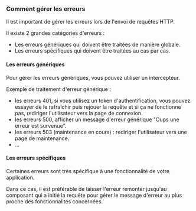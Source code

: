 ### Comment gérer les erreurs

Il est important de gérer les erreurs lors de l'envoi de requêtes HTTP.

Il existe 2 grandes catégories d'erreurs :
- Les erreurs génériques qui doivent être traitées de manière globale.
- Les erreurs spécifiques qui doivent être traitées au cas par cas.

#### Les erreurs génériques

Pour gérer les erreurs génériques, vous pouvez utiliser un intercepteur.

Exemple de traitement d'erreur générique :

- les erreurs 401, si vous utilisez un token d'authentification, 
vous pouvez essayer de le rafraîchir puis rejouer la requête et 
si ça ne fonctionne pas, rediriger l'utilisateur vers la page de connexion.
- les erreurs 500, afficher un message d'erreur générique "Oups une erreur est survenue".
- les erreurs 503 (maintenance en cours) : rediriger l'utilisateur vers une page de maintenance.
- ...

#### Les erreurs spécifiques

Certaines erreurs sont très spécifique à une fonctionnalité de votre application.

Dans ce cas, il est préférable de laisser l'erreur remonter jusqu'au composant qui a initié la requête 
pour gérer le message d'erreur au plus proche des fonctionnalités concernées.
